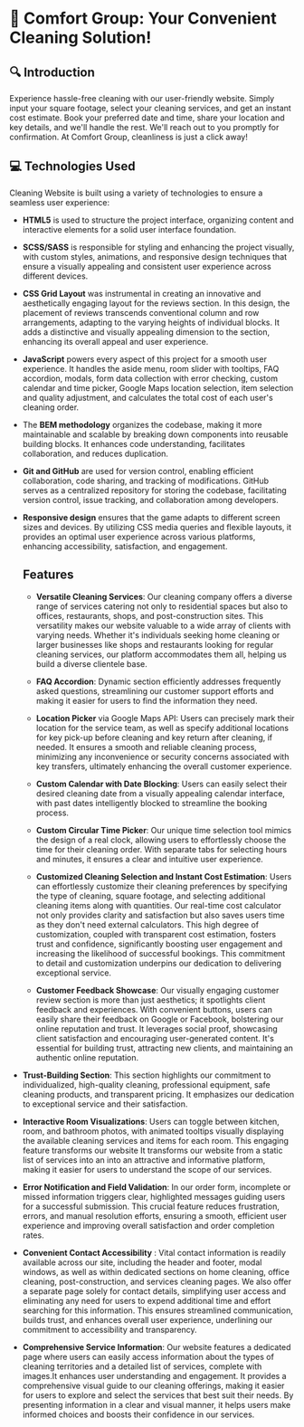 # 🧹 Comfort Group: Your Convenient Cleaning Solution!

## 🔍 Introduction

Experience hassle-free cleaning with our user-friendly website. Simply input
your square footage, select your cleaning services, and get an instant cost
estimate. Book your preferred date and time, share your location and key
details, and we'll handle the rest. We'll reach out to you promptly for
confirmation. At Comfort Group, cleanliness is just a click away!

## :computer: Technologies Used

Cleaning Website is built using a variety of technologies to ensure a seamless
user experience:

- **HTML5** is used to structure the project interface, organizing content and
  interactive elements for a solid user interface foundation.
- **SCSS/SASS** is responsible for styling and enhancing the project visually,
  with custom styles, animations, and responsive design techniques that ensure a
  visually appealing and consistent user experience across different devices.
- **CSS Grid Layout** was instrumental in creating an innovative and
  aesthetically engaging layout for the reviews section. In this design, the
  placement of reviews transcends conventional column and row arrangements,
  adapting to the varying heights of individual blocks. It adds a distinctive
  and visually appealing dimension to the section, enhancing its overall appeal
  and user experience.
- **JavaScript** powers every aspect of this project for a smooth user
  experience. It handles the aside menu, room slider with tooltips, FAQ
  accordion, modals, form data collection with error checking, custom calendar
  and time picker, Google Maps location selection, item selection and quality
  adjustment, and calculates the total cost of each user's cleaning order.
- The **BEM methodology** organizes the codebase, making it more maintainable
  and scalable by breaking down components into reusable building blocks. It
  enhances code understanding, facilitates collaboration, and reduces
  duplication.
- **Git and GitHub** are used for version control, enabling efficient
  collaboration, code sharing, and tracking of modifications. GitHub serves as a
  centralized repository for storing the codebase, facilitating version control,
  issue tracking, and collaboration among developers.
- **Responsive design** ensures that the game adapts to different screen sizes
  and devices. By utilizing CSS media queries and flexible layouts, it provides
  an optimal user experience across various platforms, enhancing accessibility,
  satisfaction, and engagement.

  ## Features

  - **Versatile Cleaning Services**: Our cleaning company offers a diverse range
    of services catering not only to residential spaces but also to offices,
    restaurants, shops, and post-construction sites. This versatility makes our
    website valuable to a wide array of clients with varying needs. Whether it's
    individuals seeking home cleaning or larger businesses like shops and
    restaurants looking for regular cleaning services, our platform accommodates
    them all, helping us build a diverse clientele base.

  - **FAQ Accordion**: Dynamic section efficiently addresses frequently asked
    questions, streamlining our customer support efforts and making it easier
    for users to find the information they need.
  - **Location Picker** via Google Maps API: Users can precisely mark their
    location for the service team, as well as specify additional locations for
    key pick-up before cleaning and key return after cleaning, if needed. It
    ensures a smooth and reliable cleaning process, minimizing any inconvenience
    or security concerns associated with key transfers, ultimately enhancing the
    overall customer experience.
  - **Custom Calendar with Date Blocking**: Users can easily select their
    desired cleaning date from a visually appealing calendar interface, with
    past dates intelligently blocked to streamline the booking process.
  - **Custom Circular Time Picker**: Our unique time selection tool mimics the
    design of a real clock, allowing users to effortlessly choose the time for
    their cleaning order. With separate tabs for selecting hours and minutes, it
    ensures a clear and intuitive user experience.
  - **Customized Cleaning Selection and Instant Cost Estimation**: Users can
    effortlessly customize their cleaning preferences by specifying the type of
    cleaning, square footage, and selecting additional cleaning items along with
    quantities. Our real-time cost calculator not only provides clarity and
    satisfaction but also saves users time as they don't need external
    calculators. This high degree of customization, coupled with transparent
    cost estimation, fosters trust and confidence, significantly boosting user
    engagement and increasing the likelihood of successful bookings. This
    commitment to detail and customization underpins our dedication to
    delivering exceptional service.

  - **Customer Feedback Showcase**: Our visually engaging customer review
    section is more than just aesthetics; it spotlights client feedback and
    experiences. With convenient buttons, users can easily share their feedback
    on Google or Facebook, bolstering our online reputation and trust. It
    leverages social proof, showcasing client satisfaction and encouraging
    user-generated content. It's essential for building trust, attracting new
    clients, and maintaining an authentic online reputation.

- **Trust-Building Section**: This section highlights our commitment to
  individualized, high-quality cleaning, professional equipment, safe cleaning
  products, and transparent pricing. It emphasizes our dedication to exceptional
  service and their satisfaction.
- **Interactive Room Visualizations**: Users can toggle between kitchen, room,
  and bathroom photos, with animated tooltips visually displaying the available
  cleaning services and items for each room. This engaging feature transforms
  our website It transforms our website from a static list of services into an
  into an attractive and informative platform, making it easier for users to
  understand the scope of our services.
- **Error Notification and Field Validation**: In our order form, incomplete or
  missed information triggers clear, highlighted messages guiding users for a
  successful submission. This crucial feature reduces frustration, errors, and
  manual resolution efforts, ensuring a smooth, efficient user experience and
  improving overall satisfaction and order completion rates.
- **Convenient Contact Accessibility** : Vital contact information is readily
  available across our site, including the header and footer, modal windows, as
  well as within dedicated sections on home cleaning, office cleaning,
  post-construction, and services cleaning pages. We also offer a separate page
  solely for contact details, simplifying user access and eliminating any need
  for users to expend additional time and effort searching for this information.
  This ensures streamlined communication, builds trust, and enhances overall
  user experience, underlining our commitment to accessibility and transparency.
- **Comprehensive Service Information**: Our website features a dedicated page
  where users can easily access information about the types of cleaning
  territories and a detailed list of services, complete with images.It enhances
  user understanding and engagement. It provides a comprehensive visual guide to
  our cleaning offerings, making it easier for users to explore and select the
  services that best suit their needs. By presenting information in a clear and
  visual manner, it helps users make informed choices and boosts their
  confidence in our services.
